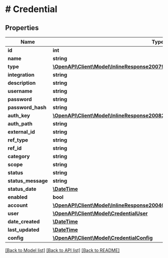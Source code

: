 # # Credential

## Properties

Name | Type | Description | Notes
------------ | ------------- | ------------- | -------------
**id** | **int** |  | [optional]
**name** | **string** |  | [optional]
**type** | [**\OpenAPI\Client\Model\InlineResponse20079LoadBalancerMonitorLoadBalancerType**](InlineResponse20079LoadBalancerMonitorLoadBalancerType.md) |  | [optional]
**integration** | **string** |  | [optional]
**description** | **string** |  | [optional]
**username** | **string** |  | [optional]
**password** | **string** |  | [optional]
**password_hash** | **string** |  | [optional]
**auth_key** | [**\OpenAPI\Client\Model\InlineResponse20082LoadBalancerInstanceSslCert**](InlineResponse20082LoadBalancerInstanceSslCert.md) |  | [optional]
**auth_path** | **string** |  | [optional]
**external_id** | **string** |  | [optional]
**ref_type** | **string** |  | [optional]
**ref_id** | **string** |  | [optional]
**category** | **string** |  | [optional]
**scope** | **string** |  | [optional]
**status** | **string** |  | [optional]
**status_message** | **string** |  | [optional]
**status_date** | [**\DateTime**](\DateTime.md) |  | [optional]
**enabled** | **bool** |  | [optional]
**account** | [**\OpenAPI\Client\Model\InlineResponse20040AppDeployInstance**](InlineResponse20040AppDeployInstance.md) |  | [optional]
**user** | [**\OpenAPI\Client\Model\CredentialUser**](CredentialUser.md) |  | [optional]
**date_created** | [**\DateTime**](\DateTime.md) |  | [optional]
**last_updated** | [**\DateTime**](\DateTime.md) |  | [optional]
**config** | [**\OpenAPI\Client\Model\CredentialConfig**](CredentialConfig.md) |  | [optional]

[[Back to Model list]](../../README.md#models) [[Back to API list]](../../README.md#endpoints) [[Back to README]](../../README.md)
